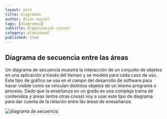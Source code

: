 ```yaml
---
layout: post
title: Diagramas 
author: Alvar maciel
tags: [diagramas]
subtitle: Organización visual
category: planianual
published: true	  
---
```


## Diagrama de secuencia entre las áreas
Un diagrama de secuencia muestra la interacción de un conjunto de objetos en una aplicación a través del tiempo y se modela para cada caso de uso. Este tipo de gráfico se usa en el campo del desarrollo de software para hacer visible como se vinculan distintos objetos de un mismo programa o proceso. 
Dado que la enseñanza en un grado es una compleja trama de contenidos y áreas (entre otras cosas) voy a usar este tipo de diagrama para dar cuenta de la relación entre lás áreas de eneseñanza.

![diagrama de secuencia]({{site.url}}{{site.baseurl}}/assets/Practicas2SocialeYNaturaless01.png)


